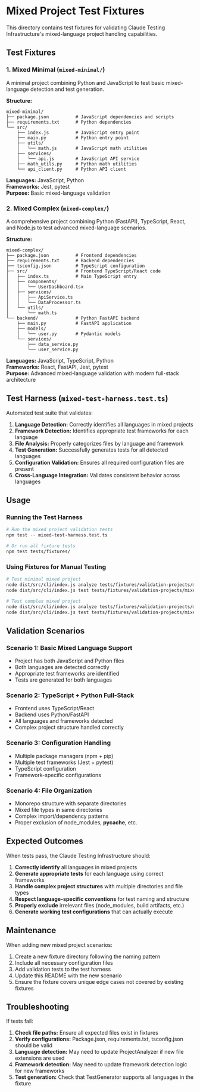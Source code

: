 # Mixed Project Test Fixtures

This directory contains test fixtures for validating Claude Testing Infrastructure's mixed-language project handling capabilities.

## Test Fixtures

### 1. Mixed Minimal (`mixed-minimal/`)

A minimal project combining Python and JavaScript to test basic mixed-language detection and test generation.

**Structure:**
```
mixed-minimal/
├── package.json          # JavaScript dependencies and scripts
├── requirements.txt      # Python dependencies
└── src/
    ├── index.js          # JavaScript entry point
    ├── main.py           # Python entry point
    ├── utils/
    │   └── math.js       # JavaScript math utilities
    ├── services/
    │   └── api.js        # JavaScript API service
    ├── math_utils.py     # Python math utilities
    └── api_client.py     # Python API client
```

**Languages:** JavaScript, Python  
**Frameworks:** Jest, pytest  
**Purpose:** Basic mixed-language validation

### 2. Mixed Complex (`mixed-complex/`)

A comprehensive project combining Python (FastAPI), TypeScript, React, and Node.js to test advanced mixed-language scenarios.

**Structure:**
```
mixed-complex/
├── package.json          # Frontend dependencies
├── requirements.txt      # Backend dependencies
├── tsconfig.json         # TypeScript configuration
├── src/                  # Frontend TypeScript/React code
│   ├── index.ts          # Main TypeScript entry
│   ├── components/
│   │   └── UserDashboard.tsx
│   ├── services/
│   │   ├── ApiService.ts
│   │   └── DataProcessor.ts
│   └── utils/
│       └── math.ts
└── backend/              # Python FastAPI backend
    ├── main.py           # FastAPI application
    ├── models/
    │   └── user.py       # Pydantic models
    └── services/
        ├── data_service.py
        └── user_service.py
```

**Languages:** JavaScript, TypeScript, Python  
**Frameworks:** React, FastAPI, Jest, pytest  
**Purpose:** Advanced mixed-language validation with modern full-stack architecture

## Test Harness (`mixed-test-harness.test.ts`)

Automated test suite that validates:

1. **Language Detection:** Correctly identifies all languages in mixed projects
2. **Framework Detection:** Identifies appropriate test frameworks for each language
3. **File Analysis:** Properly categorizes files by language and framework
4. **Test Generation:** Successfully generates tests for all detected languages
5. **Configuration Validation:** Ensures all required configuration files are present
6. **Cross-Language Integration:** Validates consistent behavior across languages

## Usage

### Running the Test Harness

```bash
# Run the mixed project validation tests
npm test -- mixed-test-harness.test.ts

# Or run all fixture tests
npm test tests/fixtures/
```

### Using Fixtures for Manual Testing

```bash
# Test minimal mixed project
node dist/src/cli/index.js analyze tests/fixtures/validation-projects/mixed-minimal
node dist/src/cli/index.js test tests/fixtures/validation-projects/mixed-minimal

# Test complex mixed project
node dist/src/cli/index.js analyze tests/fixtures/validation-projects/mixed-complex
node dist/src/cli/index.js test tests/fixtures/validation-projects/mixed-complex
```

## Validation Scenarios

### Scenario 1: Basic Mixed Language Support
- Project has both JavaScript and Python files
- Both languages are detected correctly
- Appropriate test frameworks are identified
- Tests are generated for both languages

### Scenario 2: TypeScript + Python Full-Stack
- Frontend uses TypeScript/React
- Backend uses Python/FastAPI
- All languages and frameworks detected
- Complex project structure handled correctly

### Scenario 3: Configuration Handling
- Multiple package managers (npm + pip)
- Multiple test frameworks (Jest + pytest)
- TypeScript configuration
- Framework-specific configurations

### Scenario 4: File Organization
- Monorepo structure with separate directories
- Mixed file types in same directories
- Complex import/dependency patterns
- Proper exclusion of node_modules, __pycache__, etc.

## Expected Outcomes

When tests pass, the Claude Testing Infrastructure should:

1. **Correctly identify** all languages in mixed projects
2. **Generate appropriate tests** for each language using correct frameworks
3. **Handle complex project structures** with multiple directories and file types
4. **Respect language-specific conventions** for test naming and structure
5. **Properly exclude** irrelevant files (node_modules, build artifacts, etc.)
6. **Generate working test configurations** that can actually execute

## Maintenance

When adding new mixed project scenarios:

1. Create a new fixture directory following the naming pattern
2. Include all necessary configuration files
3. Add validation tests to the test harness
4. Update this README with the new scenario
5. Ensure the fixture covers unique edge cases not covered by existing fixtures

## Troubleshooting

If tests fail:

1. **Check file paths:** Ensure all expected files exist in fixtures
2. **Verify configurations:** Package.json, requirements.txt, tsconfig.json should be valid
3. **Language detection:** May need to update ProjectAnalyzer if new file extensions are used
4. **Framework detection:** May need to update framework detection logic for new frameworks
5. **Test generation:** Check that TestGenerator supports all languages in the fixture